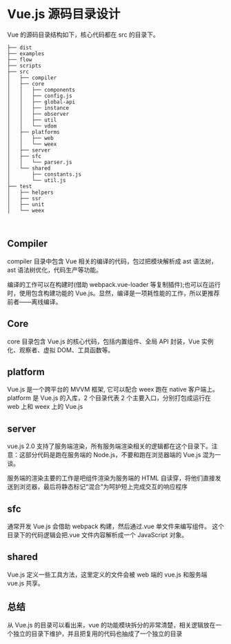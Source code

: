 # Vue.js 源码目录设计

Vue 的源码目录结构如下，核心代码都在 src 的目录下。

```
├── dist
├── examples
├── flow
├── scripts
├── src
│   ├── compiler
│   ├── core
│   │   ├── components
│   │   ├── config.js
│   │   ├── global-api
│   │   ├── instance
│   │   ├── observer
│   │   ├── util
│   │   └── vdom
│   ├── platforms
│   │   ├── web
│   │   └── weex
│   ├── server
│   ├── sfc
│   │   └── parser.js
│   └── shared
│       ├── constants.js
│       └── util.js
├── test
│   ├── helpers
│   ├── ssr
│   ├── unit
│   └── weex



```

## Compiler

compiler 目录中包含 Vue 相关的编译的代码，包过把模块解析成 ast 语法树，ast 语法树优化，代码生产等功能。

编译的工作可以在构建时(借助 webpack.vue-loader 等复制插件);也可以在运行时，使用包含构建功能的 Vue.js。显然，编译是一项耗性能的工作，所以更推荐前者——离线编译。

## Core

core 目录包含 Vue.js 的核心代码，包括内置组件、全局 API 封装，Vue 实例化、观察者、虚拟 DOM、工具函数等。

## platform

Vue.js 是一个跨平台的 MVVM 框架, 它可以配合 weex 跑在 native 客户端上。platform 是 Vue.js 的入库，2 个目录代表 2 个主要入口，分别打包成运行在 web 上和 weex 上的 Vue.js

## server

vue.js 2.0 支持了服务端渲染，所有服务端渲染相关的逻辑都在这个目录下。注意：这部分代码是跑在服务端的 Node.js，不要和跑在浏览器端的 Vue.js 混为一谈。

服务端的渲染主要的工作是吧组件渲染为服务端的 HTML 自读穿，将他们直接发送到浏览器，最后将静态标记“混合”为呵护短上完成交互的响应程序

## sfc

通常开发 Vue.js 会借助 webpack 构建，然后通过.vue 单文件来编写组件。
这个目录下的代码逻辑会把.vue 文件内容解析成一个 JavaScript 对象。

## shared

Vue.js 定义一些工具方法，这里定义的文件会被 web 端的 vue.js 和服务端 vue.js 共享。

## 总结

从 Vue.js 的目录可以看出来，vue 的功能模块拆分的非常清楚，相关逻辑放在一个独立的目录下维护，并且把复用的代码也抽成了一个独立的目录

